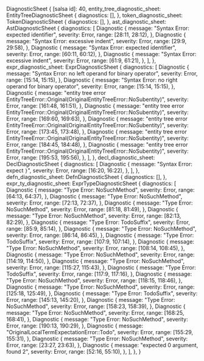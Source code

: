 DiagnosticSheet {
    [salsa id]: 40,
    entity_tree_diagnostic_sheet: EntityTreeDiagnosticSheet {
        diagnostics: [],
    },
    token_diagnostic_sheet: TokenDiagnosticSheet {
        diagnostics: [],
    },
    ast_diagnostic_sheet: AstDiagnosticSheet {
        diagnostics: [
            Diagnostic {
                message: "Syntax Error: expected identifier",
                severity: Error,
                range: [28:11, 28:12),
            },
            Diagnostic {
                message: "Syntax Error: excessive indent",
                severity: Error,
                range: [29:9, 29:58),
            },
            Diagnostic {
                message: "Syntax Error: expected identifier",
                severity: Error,
                range: [60:11, 60:12),
            },
            Diagnostic {
                message: "Syntax Error: excessive indent",
                severity: Error,
                range: [61:9, 61:21),
            },
        ],
    },
    expr_diagnostic_sheet: ExprDiagnosticSheet {
        diagnostics: [
            Diagnostic {
                message: "Syntax Error: no left operand for binary operator",
                severity: Error,
                range: [15:14, 15:15),
            },
            Diagnostic {
                message: "Syntax Error: no right operand for binary operator",
                severity: Error,
                range: [15:14, 15:15),
            },
            Diagnostic {
                message: "entity tree error EntityTreeError::Original(OriginalEntityTreeError::NoSubentity)",
                severity: Error,
                range: [161:48, 161:51),
            },
            Diagnostic {
                message: "entity tree error EntityTreeError::Original(OriginalEntityTreeError::NoSubentity)",
                severity: Error,
                range: [169:60, 169:63),
            },
            Diagnostic {
                message: "entity tree error EntityTreeError::Original(OriginalEntityTreeError::NoSubentity)",
                severity: Error,
                range: [173:45, 173:48),
            },
            Diagnostic {
                message: "entity tree error EntityTreeError::Original(OriginalEntityTreeError::NoSubentity)",
                severity: Error,
                range: [184:45, 184:48),
            },
            Diagnostic {
                message: "entity tree error EntityTreeError::Original(OriginalEntityTreeError::NoSubentity)",
                severity: Error,
                range: [195:53, 195:56),
            },
        ],
    },
    decl_diagnostic_sheet: DeclDiagnosticSheet {
        diagnostics: [
            Diagnostic {
                message: "Syntax Error: expect `}`",
                severity: Error,
                range: [16:20, 16:22),
            },
        ],
    },
    defn_diagnostic_sheet: DefnDiagnosticSheet {
        diagnostics: [],
    },
    expr_ty_diagnostic_sheet: ExprTypeDiagnosticSheet {
        diagnostics: [
            Diagnostic {
                message: "Type Error: NoSuchMethod",
                severity: Error,
                range: [64:13, 64:37),
            },
            Diagnostic {
                message: "Type Error: NoSuchMethod",
                severity: Error,
                range: [72:13, 72:37),
            },
            Diagnostic {
                message: "Type Error: NoSuchMethod",
                severity: Error,
                range: [81:18, 81:49),
            },
            Diagnostic {
                message: "Type Error: NoSuchMethod",
                severity: Error,
                range: [82:13, 82:29),
            },
            Diagnostic {
                message: "Type Error: TodoSuffix",
                severity: Error,
                range: [85:9, 85:14),
            },
            Diagnostic {
                message: "Type Error: NoSuchMethod",
                severity: Error,
                range: [86:14, 86:45),
            },
            Diagnostic {
                message: "Type Error: TodoSuffix",
                severity: Error,
                range: [107:9, 107:14),
            },
            Diagnostic {
                message: "Type Error: NoSuchMethod",
                severity: Error,
                range: [108:14, 108:45),
            },
            Diagnostic {
                message: "Type Error: NoSuchMethod",
                severity: Error,
                range: [114:19, 114:50),
            },
            Diagnostic {
                message: "Type Error: NoSuchMethod",
                severity: Error,
                range: [115:27, 115:43),
            },
            Diagnostic {
                message: "Type Error: TodoSuffix",
                severity: Error,
                range: [117:9, 117:16),
            },
            Diagnostic {
                message: "Type Error: NoSuchMethod",
                severity: Error,
                range: [118:15, 118:46),
            },
            Diagnostic {
                message: "Type Error: NoSuchMethod",
                severity: Error,
                range: [125:18, 125:49),
            },
            Diagnostic {
                message: "Type Error: TodoSuffix",
                severity: Error,
                range: [145:13, 145:20),
            },
            Diagnostic {
                message: "Type Error: NoSuchMethod",
                severity: Error,
                range: [158:23, 158:39),
            },
            Diagnostic {
                message: "Type Error: NoSuchMethod",
                severity: Error,
                range: [168:25, 168:41),
            },
            Diagnostic {
                message: "Type Error: NoSuchMethod",
                severity: Error,
                range: [190:13, 190:29),
            },
            Diagnostic {
                message: "OriginalLocalTermExpectationError::Todo",
                severity: Error,
                range: [155:29, 155:31),
            },
            Diagnostic {
                message: "Type Error: NoSuchMethod",
                severity: Error,
                range: [23:27, 23:63),
            },
            Diagnostic {
                message: "expected 0 argument, found 2",
                severity: Error,
                range: [52:16, 55:10),
            },
        ],
    },
}